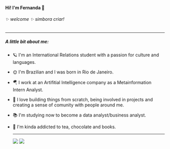 #### Hi! I'm Fernanda :space_invader:


###### ✨ welcome ✨ simbora criar! 


<hr/>

##### A little bit about me:

- :ringed_planet: I'm an International Relations student with a passion for culture and languages. 
- :sun_with_face: I'm Brazilian and I was born in Rio de Janeiro.
- :parachute: I work at an Artifitial Intelligence company as a Metainformation Intern Analyst. 
- :rainbow: I love building things from scratch, being involved in projects and creating a sense of comunity with people around me. 
- 📚 I'm studying now to become a data analyst/business analyst.
- 🍃 I'm kinda addicted to tea, chocolate and books.
  
  <hr/>
  
  
  <div> 

  <a href = "mailto:fegrillo@yahoo.com.br"><img src="https://img.shields.io/badge/-Gmail-%23333?style=for-the-badge&logo=gmail&logoColor=white" target="_blank"></a>
  <a href="https://www.linkedin.com/in/fegrillo/" target="_blank"><img src="https://img.shields.io/badge/-LinkedIn-%230077B5?style=for-the-badge&logo=linkedin&logoColor=white" target="_blank"></a> 
  
</div>
